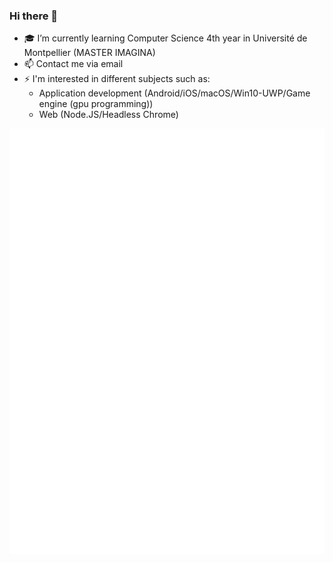 ### Hi there 👋

- 🎓 I’m currently learning Computer Science 4th year in Université de Montpellier (MASTER IMAGINA)
- 📫 Contact me via email
- ⚡ I'm interested in different subjects such as:
     - Application development (Android/iOS/macOS/Win10-UWP/Game engine (gpu programming))
     - Web (Node.JS/Headless Chrome)
 

![GitHub metrics](https://github.com/Napolitain/Napolitain/blob/main/metrics.svg)
